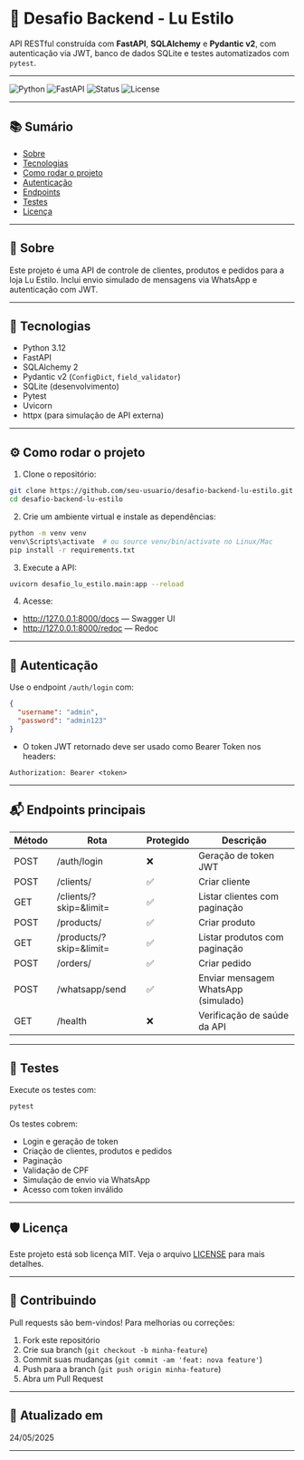 # 💅 Desafio Backend - Lu Estilo

API RESTful construída com **FastAPI**, **SQLAlchemy** e **Pydantic v2**, com autenticação via JWT, banco de dados SQLite e testes automatizados com `pytest`.

---

![Python](https://img.shields.io/badge/Python-3.12-blue)
![FastAPI](https://img.shields.io/badge/FastAPI-0.95+-success)
![Status](https://img.shields.io/badge/status-em%20desenvolvimento-yellow)
![License](https://img.shields.io/badge/license-MIT-blue.svg)

---

## 📚 Sumário

- [Sobre](#sobre)
- [Tecnologias](#tecnologias)
- [Como rodar o projeto](#como-rodar-o-projeto)
- [Autenticação](#autenticação)
- [Endpoints](#endpoints)
- [Testes](#testes)
- [Licença](#licença)

---

## 📌 Sobre

Este projeto é uma API de controle de clientes, produtos e pedidos para a loja Lu Estilo. Inclui envio simulado de mensagens via WhatsApp e autenticação com JWT.

---

## 🚀 Tecnologias

- Python 3.12
- FastAPI
- SQLAlchemy 2
- Pydantic v2 (`ConfigDict`, `field_validator`)
- SQLite (desenvolvimento)
- Pytest
- Uvicorn
- httpx (para simulação de API externa)

---

## ⚙️ Como rodar o projeto

1. Clone o repositório:
```bash
git clone https://github.com/seu-usuario/desafio-backend-lu-estilo.git
cd desafio-backend-lu-estilo
```

2. Crie um ambiente virtual e instale as dependências:
```bash
python -m venv venv
venv\Scripts\activate  # ou source venv/bin/activate no Linux/Mac
pip install -r requirements.txt
```

3. Execute a API:
```bash
uvicorn desafio_lu_estilo.main:app --reload
```

4. Acesse:
- http://127.0.0.1:8000/docs — Swagger UI
- http://127.0.0.1:8000/redoc — Redoc

---

## 🔐 Autenticação

Use o endpoint `/auth/login` com:
```json
{
  "username": "admin",
  "password": "admin123"
}
```

- O token JWT retornado deve ser usado como Bearer Token nos headers:
```
Authorization: Bearer <token>
```

---

## 📬 Endpoints principais

| Método | Rota                    | Protegido | Descrição                           |
|--------|-------------------------|-----------|-------------------------------------|
| POST   | /auth/login             | ❌        | Geração de token JWT                |
| POST   | /clients/               | ✅        | Criar cliente                       |
| GET    | /clients/?skip=&limit=  | ✅        | Listar clientes com paginação       |
| POST   | /products/              | ✅        | Criar produto                       |
| GET    | /products/?skip=&limit= | ✅        | Listar produtos com paginação       |
| POST   | /orders/                | ✅        | Criar pedido                        |
| POST   | /whatsapp/send          | ✅        | Enviar mensagem WhatsApp (simulado) |
| GET    | /health                 | ❌        | Verificação de saúde da API         |

---

## 🧪 Testes

Execute os testes com:

```bash
pytest
```

Os testes cobrem:

- Login e geração de token
- Criação de clientes, produtos e pedidos
- Paginação
- Validação de CPF
- Simulação de envio via WhatsApp
- Acesso com token inválido

---

## 🛡️ Licença

Este projeto está sob licença MIT. Veja o arquivo [LICENSE](LICENSE) para mais detalhes.

---

## 🤝 Contribuindo

Pull requests são bem-vindos! Para melhorias ou correções:

1. Fork este repositório
2. Crie sua branch (`git checkout -b minha-feature`)
3. Commit suas mudanças (`git commit -am 'feat: nova feature'`)
4. Push para a branch (`git push origin minha-feature`)
5. Abra um Pull Request

---

## 📅 Atualizado em

24/05/2025

---
